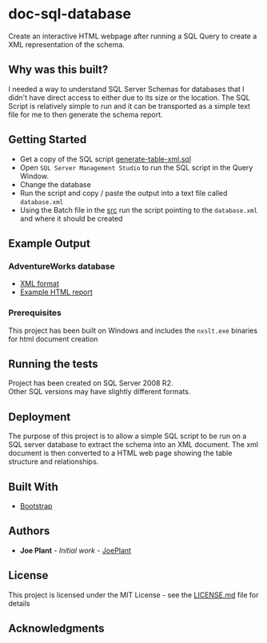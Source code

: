 # doc-sql-database

Create an interactive HTML webpage after running a SQL Query to create a XML representation of the schema.

## Why was this built?

I needed a way to understand SQL Server Schemas for databases that I didn't have direct access to either due to its size or the location.
The SQL Script is relatively simple to run and it can be transported as a simple text file for me to then generate the schema report.


## Getting Started

* Get a copy of the SQL script [generate-table-xml.sql](src/SQL/generate-table-xml.sql)
* Open ```SQL Server Management Studio``` to run the SQL script in the Query Window.
* Change the database 
* Run the script and copy / paste the output into a text file called ```database.xml```
* Using the Batch file in the [src](/src) run the script pointing to the ```database.xml``` and where it should be created

## Example Output

### AdventureWorks database

* [XML format](https://joeplant.github.io/doc-sql-database/doc/AdventureWorks.Tables.xml)
* [Example HTML report](https://joeplant.github.io/doc-sql-database/doc/AdventureWorks/index.html)

### Prerequisites

This project has been built on Windows and includes the ```nxslt.exe``` binaries for html document creation


## Running the tests

Project has been created on SQL Server 2008 R2.  
Other SQL versions may have slightly different formats.

## Deployment

The purpose of this project is to allow a simple SQL script to be run on a SQL server database to extract the schema into an XML document.
The xml document is then converted to a HTML web page showing the table structure and relationships. 

## Built With

* [Bootstrap](https://getbootstrap.com/docs/3.3/)

## Authors

* **Joe Plant** - *Initial work* - [JoePlant](https://github.com/JoePlant)

## License

This project is licensed under the MIT License - see the [LICENSE.md](LICENSE.md) file for details

## Acknowledgments

